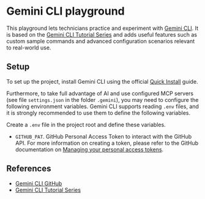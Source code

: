 # Gemini CLI playground

This playground lets technicians practice and experiment with
[Gemini CLI](https://geminicli.com/).
It is based on the
[Gemini CLI Tutorial Series](https://medium.com/google-cloud/gemini-cli-tutorial-series-77da7d494718)
and adds useful features such as custom sample commands and advanced
configuration scenarios relevant to real-world use.

## Setup

To set up the project, install Gemini CLI using the official
[Quick Install](https://github.com/google-gemini/gemini-cli?tab=readme-ov-file#quick-install)
guide.

Furthermore, to take full advantage of AI and use configured MCP servers (see
file `settings.json` in the folder `.gemini`), you may need to configure the
following environment variables.
Gemini CLI supports reading `.env` files, and it is strongly recommended to use
them to define the following variables.

Create a `.env` file in the project root and define these variables.

* `GITHUB_PAT`. GitHub Personal Access Token to interact with the GitHub API.
  For more information on creating a token, please refer to the GitHub
  documentation on
  [Managing your personal access tokens](https://docs.github.com/en/authentication/keeping-your-account-and-data-secure/managing-your-personal-access-tokens).

## References

* [Gemini CLI GitHub](https://github.com/google-gemini/gemini-cli)
* [Gemini CLI Tutorial Series](https://medium.com/google-cloud/gemini-cli-tutorial-series-77da7d494718)
